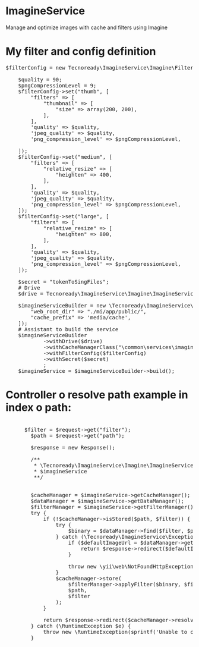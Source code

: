 # ImagineService
Manage and optimize images with cache and filters using Imagine

# My filter and config definition
<pre>
$filterConfig = new Tecnoready\ImagineService\Imagine\Filter\FilterConfiguration();
    
    $quality = 90;
    $pngCompressionLevel = 9;
    $filterConfig->set("thumb", [
        "filters" => [
            "thumbnail" => [
                "size" => array(200, 200),
            ],
        ],
        'quality' => $quality,
        'jpeg_quality' => $quality,
        'png_compression_level' => $pngCompressionLevel,
        
    ]);
    $filterConfig->set("medium", [
        "filters" => [
            "relative_resize" => [
                "heighten" => 400,
            ],
        ],
        'quality' => $quality,
        'jpeg_quality' => $quality,
        'png_compression_level' => $pngCompressionLevel,
    ]);
    $filterConfig->set("large", [
        "filters" => [
            "relative_resize" => [
                "heighten" => 800,
            ],
        ],
        'quality' => $quality,
        'jpeg_quality' => $quality,
        'png_compression_level' => $pngCompressionLevel,
    ]);
    
    $secret = "tokenToSingFiles";
    # Drive
    $drive = Tecnoready\ImagineService\Imagine\ImagineServiceBuilder::DRIVE_GD;
    
    $imagineServiceBuilder = new \Tecnoready\ImagineService\Imagine\ImagineServiceBuilder([
        "web_root_dir" => "./mi/app/public/",
        "cache_prefix" => 'media/cache',
    ]);
    # Assistant to build the service
    $imagineServiceBuilder
            ->withDrive($drive)
            ->withCacheManagerClass("\common\services\imagine\MyCacheManager")
            ->withFilterConfig($filterConfig)
            ->withSecret($secret)
            ;
    $imagineService = $imagineServiceBuilder->build();
</pre>

# Controller o resolve path example in index o path:
<pre>

      $filter = $request->get("filter");
        $path = $request->get("path");
        
        $response = new Response();
       
        /**
         * \Tecnoready\ImagineService\Imagine\ImagineService
         * $imagineService 
         **/
        

        $cacheManager = $imagineService->getCacheManager();
        $dataManager = $imagineService->getDataManager();
        $filterManager = $imagineService->getFilterManager();
        try {
            if (!$cacheManager->isStored($path, $filter)) {
                try {
                    $binary = $dataManager->find($filter, $path);
                } catch (\Tecnoready\ImagineService\Exception\Binary\Loader\NotLoadableException $e) {
                    if ($defaultImageUrl = $dataManager->getDefaultImageUrl($filter)) {
                        return $response->redirect($defaultImageUrl,302);
                    }

                    throw new \yii\web\NotFoundHttpException('Source image could not be found', 0,$e);
                }
                $cacheManager->store(
                    $filterManager->applyFilter($binary, $filter),
                    $path,
                    $filter
                );
            }

            return $response->redirect($cacheManager->resolve($path, $filter), 301);
        } catch (\RuntimeException $e) {
            throw new \RuntimeException(sprintf('Unable to create image for path "%s" and filter "%s". Message was "%s"', $path, $filter, $e->getMessage()), 0, $e);
        }

</pre>

